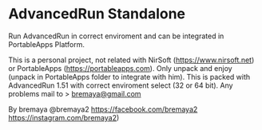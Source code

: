 # AdvancedRun Standalone

Run AdvancedRun in correct enviroment and can be integrated in PortableApps Platform.

This is a personal project, not related with NirSoft (https://www.nirsoft.net) or PortableApps (https://portableapps.com).
Only unpack and enjoy (unpack in PortableApps folder to integrate with him).
This is packed with AdvancedRun 1.51 with correct enviroment select (32 or 64 bit).
Any problems mail to > bremaya@gmail.com

By bremaya
@bremaya2
https://facebook.com/bremaya2
https://instagram.com/bremaya2)
